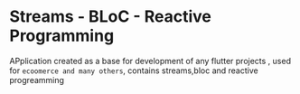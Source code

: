 # Streams - BLoC - Reactive Programming

APplication created as a base for development of any flutter projects , used for `ecoomerce and many others`, contains streams,bloc and reactive progreamming